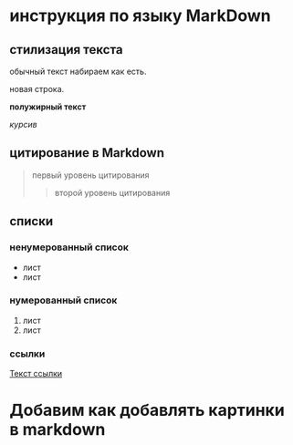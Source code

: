 # инструкция по языку MarkDown

## стилизация текста

обычный текст набираем как есть.

новая строка.

**полужирный текст**

*курсив*

## цитирование в Markdown
>первый уровень цитирования
>>второй уровень цитирования

## списки
### ненумерованный список
* лист
* лист

### нумерованный список
1. лист
2. лист

### ccылки
[Текст ссылки](https://www.example.com)

# Добавим как добавлять картинки в markdown 